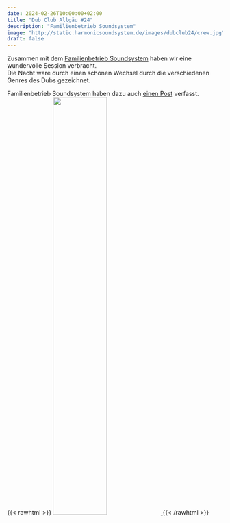 ```yaml
---
date: 2024-02-26T10:00:00+02:00
title: "Dub Club Allgäu #24"
description: "Familienbetrieb Soundsystem"
image: "http://static.harmonicsoundsystem.de/images/dubclub24/crew.jpg"
draft: false
---
```


Zusammen mit dem [Familienbetrieb Soundsystem](https://www.instagram.com/familienbetriebsoundsystem/) haben wir eine wundervolle Session verbracht. \
Die Nacht ware durch einen schönen Wechsel durch die verschiedenen Genres des Dubs gezeichnet.

Familienbetrieb Soundsystem haben dazu auch [einen Post](https://www.instagram.com/p/C35vGfMLqw7) verfasst.\
{{< rawhtml >}}
<a href="https://www.instagram.com/p/C35vGfMLqw7">
    <img src="http://static.harmonicsoundsystem.de/images/dubclub24/familienbetrieb.png" style="width: 50%;">
</a>
{{< /rawhtml >}}
